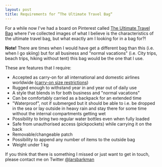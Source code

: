 ```yaml
---
layout: post
title: Requirements for ”The Ultimate Travel Bag“
---
```


For a while now I've had a board on Pinterest called <a href="https://www.pinterest.com/larsbarkman/the-ultimate-travel-bag/" target="_blank">The Ultimate Travel Bag</a> where I've collected images of what I believe is the characteristics of the ultimate travel bag, but what exactly am I looking for in a bag for?!

**Note!** There are times when I would have get a different bag than this (i.e. when I go skiing) but for all business and "normal vacations" (i.e. City trips, beach trips, hiking without tent) this bag would be the one that I use.

These are features that I require:

- Accepted as carry-on for all international and domestic airlines worldwide (<a href="http://larsbarkman.com/2015/06/08/carry-on-size-restrictions/" target="_blank">carry-on size restrictions</a>)
- Rugged enough to withstand year in and year out of daily use
- A style that blends in for both business and "normal vacations"
- Can be comfortably carried as a backpack for an extended time
- "Waterproof", not if submerged but it should be able to i.e. be dropped in the sea or lay outside in heavy rain and stay there for some time without the internal compartments getting wet
- Possibility to bring two regular water bottles even when fully loaded
- Safe from unauthorised access (pickpockets) while carrying it on the back
- Removable/changeable patch
- Possibility to append any number of items to the outside bag
- Weight under 1 kg

If you think that there is something I missed or just want to get in touch, please contact me on Twitter <a href="https://twitter.com/larsbarkman" target="_blank">@larsbarkman</a>